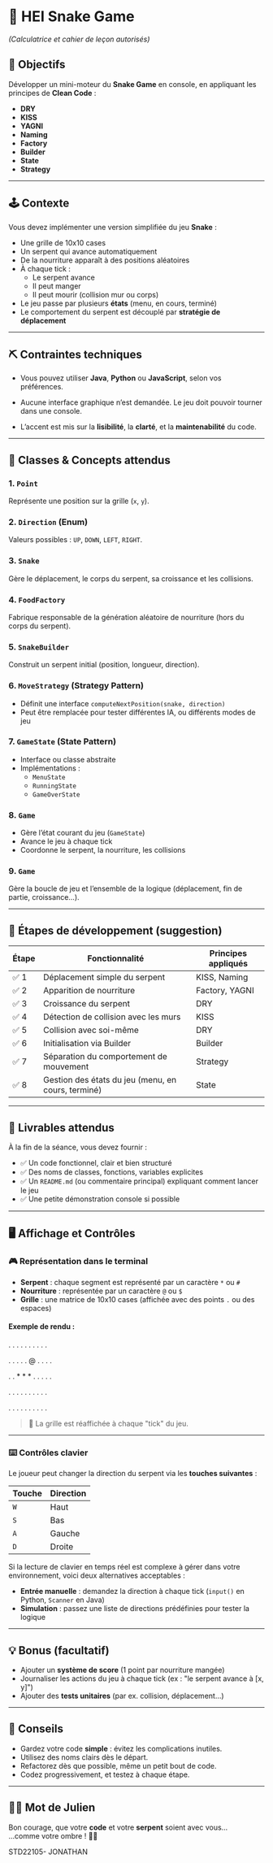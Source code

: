 # 🐍 HEI Snake Game  
*(Calculatrice et cahier de leçon autorisés)*  

## 🎯 Objectifs

Développer un mini-moteur du **Snake Game** en console, en appliquant les principes de **Clean Code** :

- **DRY** 
- **KISS**
- **YAGNI**
- **Naming**
- **Factory**
- **Builder**
- **State**
- **Strategy**

---

## 🕹️ Contexte

Vous devez implémenter une version simplifiée du jeu **Snake** :

- Une grille de 10x10 cases
- Un serpent qui avance automatiquement
- De la nourriture apparaît à des positions aléatoires
- À chaque tick :
  - Le serpent avance
  - Il peut manger
  - Il peut mourir (collision mur ou corps)
- Le jeu passe par plusieurs **états** (menu, en cours, terminé)
- Le comportement du serpent est découplé par **stratégie de déplacement**

---

## ⛏️ Contraintes techniques

- Vous pouvez utiliser **Java**, **Python** ou **JavaScript**, selon vos préférences.

- Aucune interface graphique n’est demandée. Le jeu doit pouvoir tourner dans une console.

- L’accent est mis sur la **lisibilité**, la **clarté**, et la **maintenabilité** du code.

---

## 🧱 Classes & Concepts attendus

### 1. `Point`
Représente une position sur la grille (`x`, `y`).

### 2. `Direction` (Enum)
Valeurs possibles : `UP`, `DOWN`, `LEFT`, `RIGHT`.

### 3. `Snake`
Gère le déplacement, le corps du serpent, sa croissance et les collisions.

### 4. `FoodFactory`
Fabrique responsable de la génération aléatoire de nourriture (hors du corps du serpent).

### 5. `SnakeBuilder`
Construit un serpent initial (position, longueur, direction).

### 6. `MoveStrategy` (Strategy Pattern)
- Définit une interface `computeNextPosition(snake, direction)`
- Peut être remplacée pour tester différentes IA, ou différents modes de jeu

### 7. `GameState` (State Pattern)
- Interface ou classe abstraite
- Implémentations :
  - `MenuState`
  - `RunningState`
  - `GameOverState`

### 8. `Game`
- Gère l’état courant du jeu (`GameState`)
- Avance le jeu à chaque tick
- Coordonne le serpent, la nourriture, les collisions

### 9. `Game`
Gère la boucle de jeu et l’ensemble de la logique (déplacement, fin de partie, croissance...).

---

## 🧪 Étapes de développement (suggestion)

| Étape | Fonctionnalité | Principes appliqués |
|-------|----------------|---------------------|
| ✅ 1 | Déplacement simple du serpent | KISS, Naming |
| ✅ 2 | Apparition de nourriture | Factory, YAGNI |
| ✅ 3 | Croissance du serpent | DRY |
| ✅ 4 | Détection de collision avec les murs | KISS |
| ✅ 5 | Collision avec soi-même | DRY |
| ✅ 6 | Initialisation via Builder | Builder |
| ✅ 7 | Séparation du comportement de mouvement | Strategy |
| ✅ 8 | Gestion des états du jeu (menu, en cours, terminé) | State |

---

## 📝 Livrables attendus

À la fin de la séance, vous devez fournir :

- ✅ Un code fonctionnel, clair et bien structuré
- ✅ Des noms de classes, fonctions, variables explicites
- ✅ Un `README.md` (ou commentaire principal) expliquant comment lancer le jeu
- ✅ Une petite démonstration console si possible

--- 

## 🖥️ Affichage et Contrôles

### 🎮 Représentation dans le terminal

- **Serpent** : chaque segment est représenté par un caractère `*` ou `#`
- **Nourriture** : représentée par un caractère `@` ou `$`
- **Grille** : une matrice de 10x10 cases (affichée avec des points `.` ou des espaces)

#### Exemple de rendu :
. . . . . . . . . .

. . . . . @ . . . .

. . * * * . . . . .

. . . . . . . . . .

. . . . . . . . . .


> 🔁 La grille est réaffichée à chaque "tick" du jeu.

---

### ⌨️ Contrôles clavier

Le joueur peut changer la direction du serpent via les **touches suivantes** :

| Touche | Direction |
|--------|-----------|
| `W`    | Haut      |
| `S`    | Bas       |
| `A`    | Gauche    |
| `D`    | Droite    |

  
Si la lecture de clavier en temps réel est complexe à gérer dans votre environnement, voici deux alternatives acceptables :

- **Entrée manuelle** : demandez la direction à chaque tick (`input()` en Python, `Scanner` en Java)
- **Simulation** : passez une liste de directions prédéfinies pour tester la logique

---

## 💡 Bonus (facultatif)

- Ajouter un **système de score** (1 point par nourriture mangée)
- Journaliser les actions du jeu à chaque tick (ex : "le serpent avance à [x, y]")
- Ajouter des **tests unitaires** (par ex. collision, déplacement…)

---

## 📌 Conseils

- Gardez votre code **simple** : évitez les complications inutiles.
- Utilisez des noms clairs dès le départ.
- Refactorez dès que possible, même un petit bout de code.
- Codez progressivement, et testez à chaque étape.

---

## 🧘‍♂️ Mot de Julien

Bon courage, que votre **code** et votre **serpent** soient avec vous…  
…comme votre ombre ! 🚀🐍  

STD22105- JONATHAN